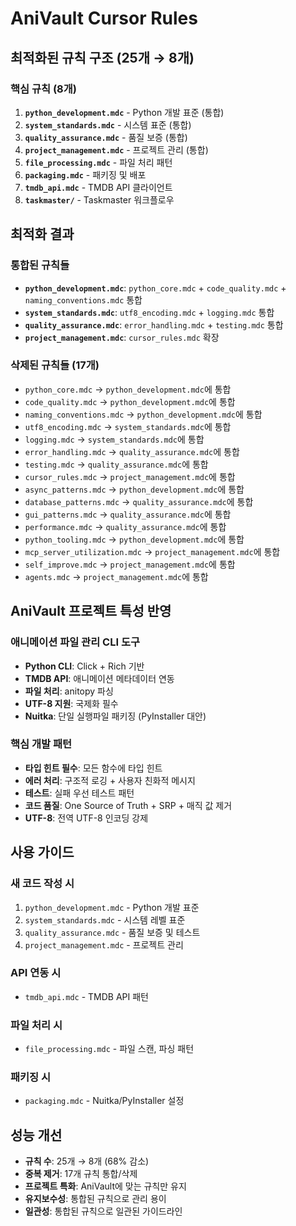 # AniVault Cursor Rules

## 최적화된 규칙 구조 (25개 → 8개)

### **핵심 규칙 (8개)**
1. **`python_development.mdc`** - Python 개발 표준 (통합)
2. **`system_standards.mdc`** - 시스템 표준 (통합)
3. **`quality_assurance.mdc`** - 품질 보증 (통합)
4. **`project_management.mdc`** - 프로젝트 관리 (통합)
5. **`file_processing.mdc`** - 파일 처리 패턴
6. **`packaging.mdc`** - 패키징 및 배포
7. **`tmdb_api.mdc`** - TMDB API 클라이언트
8. **`taskmaster/`** - Taskmaster 워크플로우

## 최적화 결과

### **통합된 규칙들**
- **`python_development.mdc`**: `python_core.mdc` + `code_quality.mdc` + `naming_conventions.mdc` 통합
- **`system_standards.mdc`**: `utf8_encoding.mdc` + `logging.mdc` 통합
- **`quality_assurance.mdc`**: `error_handling.mdc` + `testing.mdc` 통합
- **`project_management.mdc`**: `cursor_rules.mdc` 확장

### **삭제된 규칙들 (17개)**
- `python_core.mdc` → `python_development.mdc`에 통합
- `code_quality.mdc` → `python_development.mdc`에 통합
- `naming_conventions.mdc` → `python_development.mdc`에 통합
- `utf8_encoding.mdc` → `system_standards.mdc`에 통합
- `logging.mdc` → `system_standards.mdc`에 통합
- `error_handling.mdc` → `quality_assurance.mdc`에 통합
- `testing.mdc` → `quality_assurance.mdc`에 통합
- `cursor_rules.mdc` → `project_management.mdc`에 통합
- `async_patterns.mdc` → `python_development.mdc`에 통합
- `database_patterns.mdc` → `quality_assurance.mdc`에 통합
- `gui_patterns.mdc` → `quality_assurance.mdc`에 통합
- `performance.mdc` → `quality_assurance.mdc`에 통합
- `python_tooling.mdc` → `python_development.mdc`에 통합
- `mcp_server_utilization.mdc` → `project_management.mdc`에 통합
- `self_improve.mdc` → `project_management.mdc`에 통합
- `agents.mdc` → `project_management.mdc`에 통합

## AniVault 프로젝트 특성 반영

### **애니메이션 파일 관리 CLI 도구**
- **Python CLI**: Click + Rich 기반
- **TMDB API**: 애니메이션 메타데이터 연동
- **파일 처리**: anitopy 파싱
- **UTF-8 지원**: 국제화 필수
- **Nuitka**: 단일 실행파일 패키징 (PyInstaller 대안)

### **핵심 개발 패턴**
- **타입 힌트 필수**: 모든 함수에 타입 힌트
- **에러 처리**: 구조적 로깅 + 사용자 친화적 메시지
- **테스트**: 실패 우선 테스트 패턴
- **코드 품질**: One Source of Truth + SRP + 매직 값 제거
- **UTF-8**: 전역 UTF-8 인코딩 강제

## 사용 가이드

### **새 코드 작성 시**
1. `python_development.mdc` - Python 개발 표준
2. `system_standards.mdc` - 시스템 레벨 표준
3. `quality_assurance.mdc` - 품질 보증 및 테스트
4. `project_management.mdc` - 프로젝트 관리

### **API 연동 시**
- `tmdb_api.mdc` - TMDB API 패턴

### **파일 처리 시**
- `file_processing.mdc` - 파일 스캔, 파싱 패턴

### **패키징 시**
- `packaging.mdc` - Nuitka/PyInstaller 설정

## 성능 개선

- **규칙 수**: 25개 → 8개 (68% 감소)
- **중복 제거**: 17개 규칙 통합/삭제
- **프로젝트 특화**: AniVault에 맞는 규칙만 유지
- **유지보수성**: 통합된 규칙으로 관리 용이
- **일관성**: 통합된 규칙으로 일관된 가이드라인
